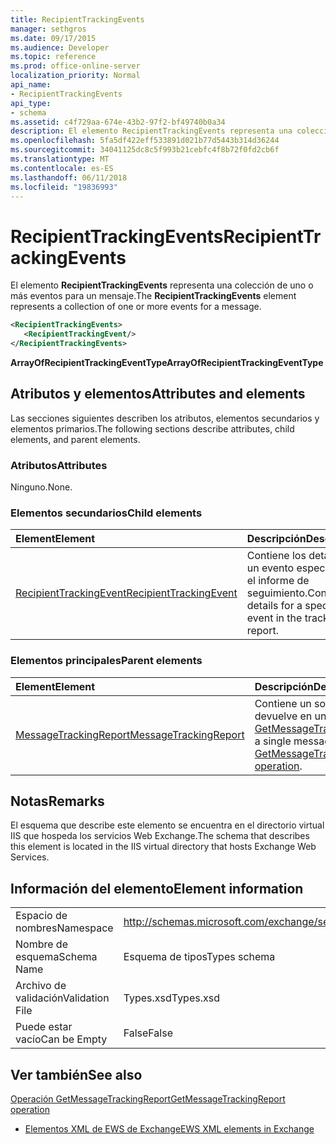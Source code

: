 ```yaml
---
title: RecipientTrackingEvents
manager: sethgros
ms.date: 09/17/2015
ms.audience: Developer
ms.topic: reference
ms.prod: office-online-server
localization_priority: Normal
api_name:
- RecipientTrackingEvents
api_type:
- schema
ms.assetid: c4f729aa-674e-43b2-97f2-bf49740b0a34
description: El elemento RecipientTrackingEvents representa una colección de uno o más eventos para un mensaje.
ms.openlocfilehash: 5fa5df422eff533891d021b77d5443b314d36244
ms.sourcegitcommit: 34041125dc8c5f993b21cebfc4f8b72f0fd2cb6f
ms.translationtype: MT
ms.contentlocale: es-ES
ms.lasthandoff: 06/11/2018
ms.locfileid: "19836993"
---
```

# <a name="recipienttrackingevents"></a><span data-ttu-id="b660d-103">RecipientTrackingEvents</span><span class="sxs-lookup"><span data-stu-id="b660d-103">RecipientTrackingEvents</span></span>

<span data-ttu-id="b660d-104">El elemento **RecipientTrackingEvents** representa una colección de uno o más eventos para un mensaje.</span><span class="sxs-lookup"><span data-stu-id="b660d-104">The **RecipientTrackingEvents** element represents a collection of one or more events for a message.</span></span> 
  
```XML
<RecipientTrackingEvents>
   <RecipientTrackingEvent/>
</RecipientTrackingEvents>
```

 <span data-ttu-id="b660d-105">**ArrayOfRecipientTrackingEventType**</span><span class="sxs-lookup"><span data-stu-id="b660d-105">**ArrayOfRecipientTrackingEventType**</span></span>
## <a name="attributes-and-elements"></a><span data-ttu-id="b660d-106">Atributos y elementos</span><span class="sxs-lookup"><span data-stu-id="b660d-106">Attributes and elements</span></span>

<span data-ttu-id="b660d-107">Las secciones siguientes describen los atributos, elementos secundarios y elementos primarios.</span><span class="sxs-lookup"><span data-stu-id="b660d-107">The following sections describe attributes, child elements, and parent elements.</span></span>
  
### <a name="attributes"></a><span data-ttu-id="b660d-108">Atributos</span><span class="sxs-lookup"><span data-stu-id="b660d-108">Attributes</span></span>

<span data-ttu-id="b660d-109">Ninguno.</span><span class="sxs-lookup"><span data-stu-id="b660d-109">None.</span></span>
  
### <a name="child-elements"></a><span data-ttu-id="b660d-110">Elementos secundarios</span><span class="sxs-lookup"><span data-stu-id="b660d-110">Child elements</span></span>

|<span data-ttu-id="b660d-111">**Element**</span><span class="sxs-lookup"><span data-stu-id="b660d-111">**Element**</span></span>|<span data-ttu-id="b660d-112">**Descripción**</span><span class="sxs-lookup"><span data-stu-id="b660d-112">**Description**</span></span>|
|:-----|:-----|
|[<span data-ttu-id="b660d-113">RecipientTrackingEvent</span><span class="sxs-lookup"><span data-stu-id="b660d-113">RecipientTrackingEvent</span></span>](recipienttrackingevent.md) <br/> |<span data-ttu-id="b660d-114">Contiene los detalles de un evento específico en el informe de seguimiento.</span><span class="sxs-lookup"><span data-stu-id="b660d-114">Contains details for a specific event in the tracking report.</span></span>  <br/> |
   
### <a name="parent-elements"></a><span data-ttu-id="b660d-115">Elementos principales</span><span class="sxs-lookup"><span data-stu-id="b660d-115">Parent elements</span></span>

|<span data-ttu-id="b660d-116">**Element**</span><span class="sxs-lookup"><span data-stu-id="b660d-116">**Element**</span></span>|<span data-ttu-id="b660d-117">**Descripción**</span><span class="sxs-lookup"><span data-stu-id="b660d-117">**Description**</span></span>|
|:-----|:-----|
|[<span data-ttu-id="b660d-118">MessageTrackingReport</span><span class="sxs-lookup"><span data-stu-id="b660d-118">MessageTrackingReport</span></span>](messagetrackingreport.md) <br/> |<span data-ttu-id="b660d-119">Contiene un solo mensaje que se devuelve en una [operación de GetMessageTrackingReport](getmessagetrackingreport-operation.md).</span><span class="sxs-lookup"><span data-stu-id="b660d-119">Contains a single message that is returned in a [GetMessageTrackingReport operation](getmessagetrackingreport-operation.md).</span></span>  <br/> |
   
## <a name="remarks"></a><span data-ttu-id="b660d-120">Notas</span><span class="sxs-lookup"><span data-stu-id="b660d-120">Remarks</span></span>

<span data-ttu-id="b660d-121">El esquema que describe este elemento se encuentra en el directorio virtual IIS que hospeda los servicios Web Exchange.</span><span class="sxs-lookup"><span data-stu-id="b660d-121">The schema that describes this element is located in the IIS virtual directory that hosts Exchange Web Services.</span></span>
  
## <a name="element-information"></a><span data-ttu-id="b660d-122">Información del elemento</span><span class="sxs-lookup"><span data-stu-id="b660d-122">Element information</span></span>

|||
|:-----|:-----|
|<span data-ttu-id="b660d-123">Espacio de nombres</span><span class="sxs-lookup"><span data-stu-id="b660d-123">Namespace</span></span>  <br/> |http://schemas.microsoft.com/exchange/services/2006/types  <br/> |
|<span data-ttu-id="b660d-124">Nombre de esquema</span><span class="sxs-lookup"><span data-stu-id="b660d-124">Schema Name</span></span>  <br/> |<span data-ttu-id="b660d-125">Esquema de tipos</span><span class="sxs-lookup"><span data-stu-id="b660d-125">Types schema</span></span>  <br/> |
|<span data-ttu-id="b660d-126">Archivo de validación</span><span class="sxs-lookup"><span data-stu-id="b660d-126">Validation File</span></span>  <br/> |<span data-ttu-id="b660d-127">Types.xsd</span><span class="sxs-lookup"><span data-stu-id="b660d-127">Types.xsd</span></span>  <br/> |
|<span data-ttu-id="b660d-128">Puede estar vacío</span><span class="sxs-lookup"><span data-stu-id="b660d-128">Can be Empty</span></span>  <br/> |<span data-ttu-id="b660d-129">False</span><span class="sxs-lookup"><span data-stu-id="b660d-129">False</span></span>  <br/> |
   
## <a name="see-also"></a><span data-ttu-id="b660d-130">Ver también</span><span class="sxs-lookup"><span data-stu-id="b660d-130">See also</span></span>



[<span data-ttu-id="b660d-131">Operación GetMessageTrackingReport</span><span class="sxs-lookup"><span data-stu-id="b660d-131">GetMessageTrackingReport operation</span></span>](getmessagetrackingreport-operation.md)


- [<span data-ttu-id="b660d-132">Elementos XML de EWS de Exchange</span><span class="sxs-lookup"><span data-stu-id="b660d-132">EWS XML elements in Exchange</span></span>](ews-xml-elements-in-exchange.md)

